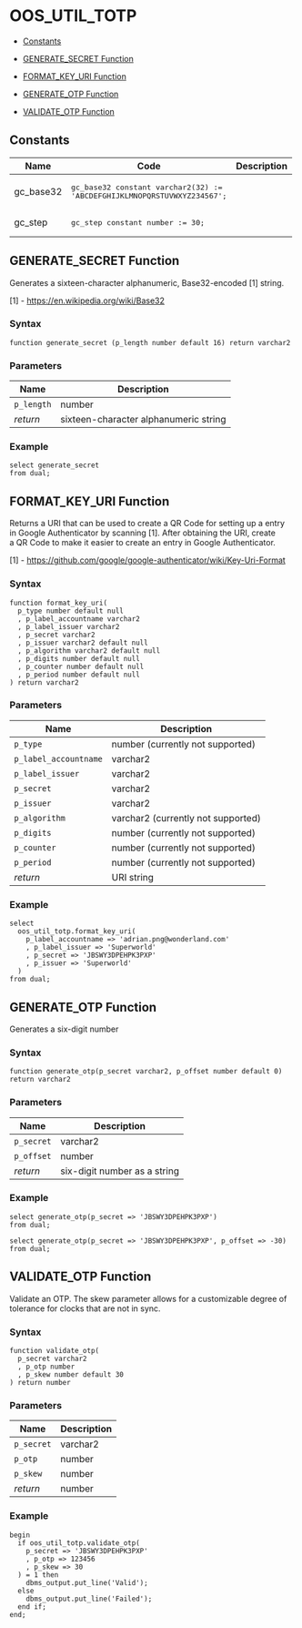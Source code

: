 # OOS_UTIL_TOTP



- [Constants](#constants)



 
- [GENERATE_SECRET Function](#generate_secret)
 
- [FORMAT_KEY_URI Function](#format_key_uri)
 
- [GENERATE_OTP Function](#generate_otp)
 
- [VALIDATE_OTP Function](#validate_otp)





## Constants<a name="constants"></a>

Name | Code | Description
--- | --- | ---
gc_base32 | <pre>gc_base32 constant varchar2(32) := 'ABCDEFGHIJKLMNOPQRSTUVWXYZ234567';</pre> | 
gc_step | <pre>gc_step constant number := 30;</pre> | 






 
## GENERATE_SECRET Function<a name="generate_secret"></a>


<p>
<p>Generates a sixteen-character alphanumeric, Base32-encoded [1] string.</p><p>[1] - <a href="https://en.wikipedia.org/wiki/Base32">https://en.wikipedia.org/wiki/Base32</a></p>
</p>

### Syntax
```plsql
function generate_secret (p_length number default 16) return varchar2
```

### Parameters
Name | Description
--- | ---
`p_length` | number
*return* | sixteen-character alphanumeric string
 
 


### Example
```plsql
select generate_secret
from dual;
```



 
## FORMAT_KEY_URI Function<a name="format_key_uri"></a>


<p>
<p>Returns a URI that can be used to create a QR Code for setting up a entry<br />in Google Authenticator by scanning [1]. After obtaining the URI, create<br />a QR Code to make it easier to create an entry in Google Authenticator.</p><p>[1] - <a href="https://github.com/google/google-authenticator/wiki/Key-Uri-Format">https://github.com/google/google-authenticator/wiki/Key-Uri-Format</a></p>
</p>

### Syntax
```plsql
function format_key_uri(
  p_type number default null
  , p_label_accountname varchar2
  , p_label_issuer varchar2
  , p_secret varchar2
  , p_issuer varchar2 default null
  , p_algorithm varchar2 default null
  , p_digits number default null
  , p_counter number default null
  , p_period number default null
) return varchar2
```

### Parameters
Name | Description
--- | ---
`p_type` | number (currently not supported)
`p_label_accountname` | varchar2
`p_label_issuer` | varchar2
`p_secret` | varchar2
`p_issuer` | varchar2
`p_algorithm` | varchar2 (currently not supported)
`p_digits` | number (currently not supported)
`p_counter` | number (currently not supported)
`p_period` | number (currently not supported)
*return* | URI string
 
 


### Example
```plsql
select
  oos_util_totp.format_key_uri(
    p_label_accountname => 'adrian.png@wonderland.com'
    , p_label_issuer => 'Superworld'
    , p_secret => 'JBSWY3DPEHPK3PXP'
    , p_issuer => 'Superworld'
  )
from dual;
```



 
## GENERATE_OTP Function<a name="generate_otp"></a>


<p>
<p>Generates a six-digit number</p>
</p>

### Syntax
```plsql
function generate_otp(p_secret varchar2, p_offset number default 0) return varchar2
```

### Parameters
Name | Description
--- | ---
`p_secret` | varchar2
`p_offset` | number
*return* | six-digit number as a string
 
 


### Example
```plsql
select generate_otp(p_secret => 'JBSWY3DPEHPK3PXP')
from dual;

select generate_otp(p_secret => 'JBSWY3DPEHPK3PXP', p_offset => -30)
from dual;
```



 
## VALIDATE_OTP Function<a name="validate_otp"></a>


<p>
<p>Validate an OTP. The skew parameter allows for a customizable degree of<br />tolerance for clocks that are not in sync.</p>
</p>

### Syntax
```plsql
function validate_otp(
  p_secret varchar2
  , p_otp number
  , p_skew number default 30
) return number
```

### Parameters
Name | Description
--- | ---
`p_secret` | varchar2
`p_otp` | number
`p_skew` | number
*return* | number
 
 


### Example
```plsql
begin
  if oos_util_totp.validate_otp(
    p_secret => 'JBSWY3DPEHPK3PXP'
    , p_otp => 123456
    , p_skew => 30
  ) = 1 then
    dbms_output.put_line('Valid');
  else
    dbms_output.put_line('Failed');
  end if;
end;
```



 
